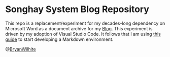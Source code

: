 # Songhay System Blog Repository

This repo is a replacement/experiment for my decades-long dependency on Microsoft Word as a document archive for my [Blog](http://songhayblog.azurewebsites.net/). This experiment is driven by my adoption of Visual Studio Code. It follows that I am using [this guide](https://code.visualstudio.com/Docs/languages/markdown) to start developing a Markdown environment.

@[BryanWilhite](https://twitter.com/BryanWilhite)
